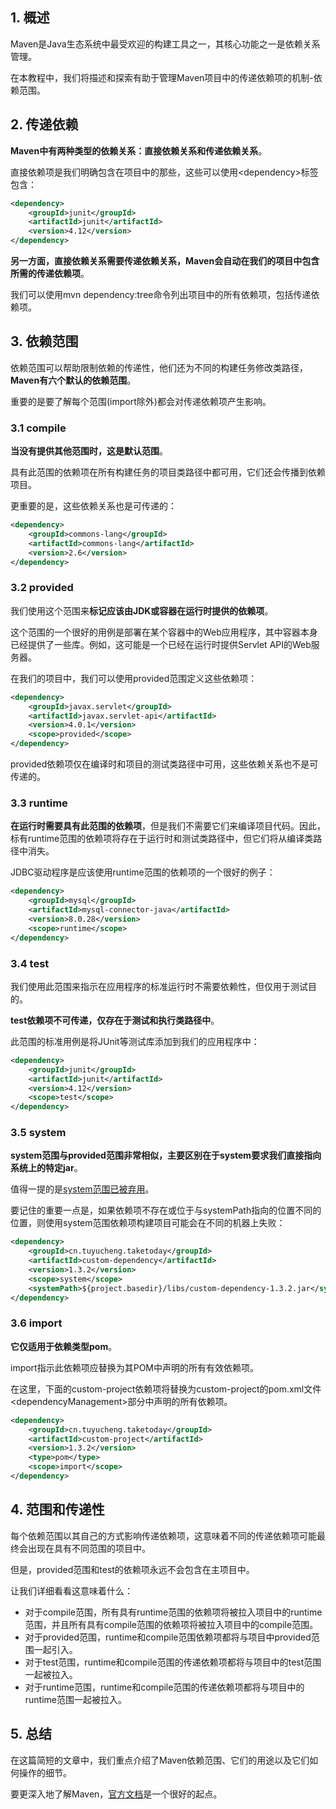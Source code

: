 ## 1. 概述

Maven是Java生态系统中最受欢迎的构建工具之一，其核心功能之一是依赖关系管理。

在本教程中，我们将描述和探索有助于管理Maven项目中的传递依赖项的机制-依赖范围。

## 2. 传递依赖

**Maven中有两种类型的依赖关系：直接依赖关系和传递依赖关系**。

直接依赖项是我们明确包含在项目中的那些，这些可以使用<dependency\>标签包含：

```xml
<dependency>
    <groupId>junit</groupId>
    <artifactId>junit</artifactId>
    <version>4.12</version>
</dependency>
```

**另一方面，直接依赖关系需要传递依赖关系，Maven会自动在我们的项目中包含所需的传递依赖项**。

我们可以使用mvn dependency:tree命令列出项目中的所有依赖项，包括传递依赖项。

## 3. 依赖范围

依赖范围可以帮助限制依赖的传递性，他们还为不同的构建任务修改类路径，**Maven有六个默认的依赖范围**。

重要的是要了解每个范围(import除外)都会对传递依赖项产生影响。

### 3.1 compile

**当没有提供其他范围时，这是默认范围**。

具有此范围的依赖项在所有构建任务的项目类路径中都可用，它们还会传播到依赖项目。

更重要的是，这些依赖关系也是可传递的：

```xml
<dependency>
    <groupId>commons-lang</groupId>
    <artifactId>commons-lang</artifactId>
    <version>2.6</version>
</dependency>
```

### 3.2 provided

我们使用这个范围来**标记应该由JDK或容器在运行时提供的依赖项**。

这个范围的一个很好的用例是部署在某个容器中的Web应用程序，其中容器本身已经提供了一些库。例如，这可能是一个已经在运行时提供Servlet API的Web服务器。

在我们的项目中，我们可以使用provided范围定义这些依赖项：

```xml
<dependency>
    <groupId>javax.servlet</groupId>
    <artifactId>javax.servlet-api</artifactId>
    <version>4.0.1</version>
    <scope>provided</scope>
</dependency>
```

provided依赖项仅在编译时和项目的测试类路径中可用，这些依赖关系也不是可传递的。

### 3.3 runtime

**在运行时需要具有此范围的依赖项**，但是我们不需要它们来编译项目代码。因此，标有runtime范围的依赖项将存在于运行时和测试类路径中，但它们将从编译类路径中消失。

JDBC驱动程序是应该使用runtime范围的依赖项的一个很好的例子：

```xml
<dependency>
    <groupId>mysql</groupId>
    <artifactId>mysql-connector-java</artifactId>
    <version>8.0.28</version>
    <scope>runtime</scope>
</dependency>
```

### 3.4 test

我们使用此范围来指示在应用程序的标准运行时不需要依赖性，但仅用于测试目的。

**test依赖项不可传递，仅存在于测试和执行类路径中**。

此范围的标准用例是将JUnit等测试库添加到我们的应用程序中：

```xml
<dependency>
    <groupId>junit</groupId>
    <artifactId>junit</artifactId>
    <version>4.12</version>
    <scope>test</scope>
</dependency>
```

### 3.5 system

**system范围与provided范围非常相似，主要区别在于system要求我们直接指向系统上的特定jar**。

值得一提的是[system范围已被弃用](https://maven.apache.org/guides/introduction/introduction-to-dependency-mechanism.html#system-dependencies)。

要记住的重要一点是，如果依赖项不存在或位于与systemPath指向的位置不同的位置，则使用system范围依赖项构建项目可能会在不同的机器上失败：

```xml
<dependency>
    <groupId>cn.tuyucheng.taketoday</groupId>
    <artifactId>custom-dependency</artifactId>
    <version>1.3.2</version>
    <scope>system</scope>
    <systemPath>${project.basedir}/libs/custom-dependency-1.3.2.jar</systemPath>
</dependency>
```

### 3.6 import

**它仅适用于依赖类型pom**。

import指示此依赖项应替换为其POM中声明的所有有效依赖项。

在这里，下面的custom-project依赖项将替换为custom-project的pom.xml文件<dependencyManagement\>部分中声明的所有依赖项。

```xml
<dependency>
    <groupId>cn.tuyucheng.taketoday</groupId>
    <artifactId>custom-project</artifactId>
    <version>1.3.2</version>
    <type>pom</type>
    <scope>import</scope>
</dependency>
```

## 4. 范围和传递性

每个依赖范围以其自己的方式影响传递依赖项，这意味着不同的传递依赖项可能最终会出现在具有不同范围的项目中。

但是，provided范围和test的依赖项永远不会包含在主项目中。

让我们详细看看这意味着什么：

-   对于compile范围，所有具有runtime范围的依赖项将被拉入项目中的runtime范围，并且所有具有compile范围的依赖项将被拉入项目中的compile范围。
-   对于provided范围，runtime和compile范围依赖项都将与项目中provided范围一起引入。
-   对于test范围，runtime和compile范围的传递依赖项都将与项目中的test范围一起被拉入。
-   对于runtime范围，runtime和compile范围的传递依赖项都将与项目中的runtime范围一起被拉入。

## 5. 总结

在这篇简短的文章中，我们重点介绍了Maven依赖范围、它们的用途以及它们如何操作的细节。

要更深入地了解Maven，[官方文档](https://maven.apache.org/guides/introduction/introduction-to-dependency-mechanism.html)是一个很好的起点。